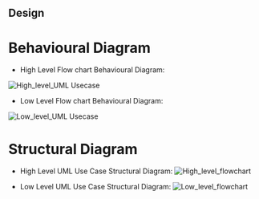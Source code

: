 ## Design
 # Behavioural Diagram
 * High Level Flow chart Behavioural Diagram:
 
 ![High_level_UML Usecase](https://user-images.githubusercontent.com/94365143/153154643-cc8034de-62fc-48b1-8d3d-77026ee17709.png)
 * Low Level Flow chart Behavioural Diagram:
 
 ![Low_level_UML Usecase](https://user-images.githubusercontent.com/94365143/153154654-a0117bdb-7e63-42ce-b9a8-cc7a85a3894f.png)
 # Structural Diagram
 
 * High Level UML Use Case Structural Diagram:
   ![High_level_flowchart](https://user-images.githubusercontent.com/94365143/153154672-5f7f17ac-f0bc-4951-af76-751304fbeb4c.png)
 
 * Low Level UML Use Case Structural Diagram:
 ![Low_level_flowchart](https://user-images.githubusercontent.com/94365143/153154710-cc455047-83bf-45bb-90e5-78d02b21c660.png)
